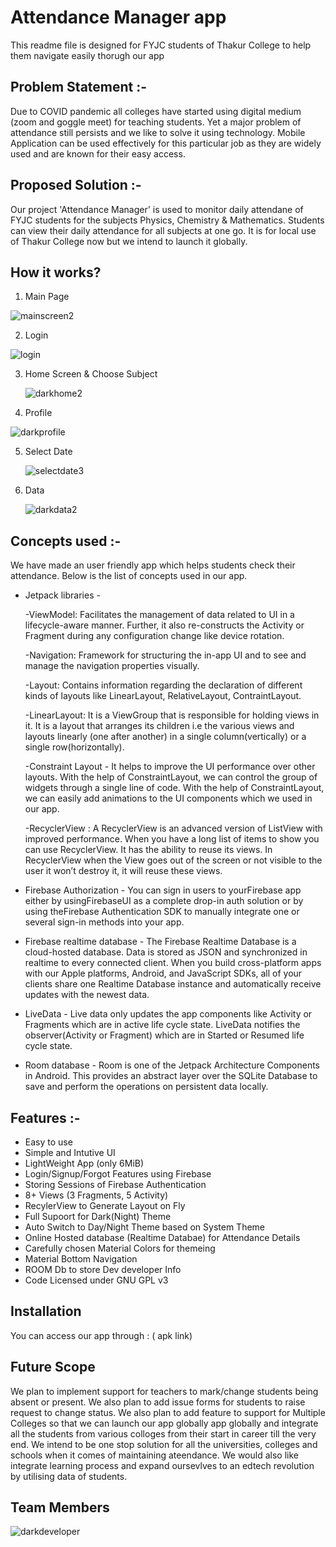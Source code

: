 # Attendance Manager app

This readme file is designed for FYJC students of Thakur College to
help them navigate easily thorugh our app

## Problem Statement :-

Due to COVID pandemic all colleges have started using digital
medium (zoom and goggle meet) for teaching students. Yet a
major problem of attendance still persists and we like to solve
it using technology. Mobile Application can be used effectively
for this particular job as they are widely used and are known
for their easy access.

## Proposed Solution :-

Our project 'Attendance Manager' is used to monitor daily
attendane of FYJC students for the subjects Physics, Chemistry
& Mathematics. Students can view their daily attendance for all
subjects at one go. It is for local use of Thakur College now but
we intend to launch it globally.

## How it works?

1. Main Page

  ![mainscreen2](https://user-images.githubusercontent.com/96176706/148526075-2c59266b-5449-4948-b09f-e40987e0ed1a.jpeg)

2. Login

![login](https://user-images.githubusercontent.com/96176706/148374251-09b73903-19b7-48f9-94f4-11c5761f28e8.jpeg)

3. Home Screen & Choose Subject

   ![darkhome2](https://user-images.githubusercontent.com/96176706/148528643-42fdd6d2-7a13-4cce-a64b-b8a4edd35a1f.jpeg)


4. Profile

  ![darkprofile](https://user-images.githubusercontent.com/96176706/148529419-4efb4e39-deb9-4e4b-8e57-e402ae20e02b.jpeg)

5. Select Date

   ![selectdate3](https://user-images.githubusercontent.com/96176706/148519539-2c30ecb7-c361-4ab4-ac49-9eea8061ef40.jpeg)

6. Data
 
   ![darkdata2](https://user-images.githubusercontent.com/96176706/148528775-f90da52a-d127-417c-87e4-88d815408d9a.jpeg)


## Concepts used :-

We have made an user friendly app which helps students check their attendance. Below is the list 
of concepts used in our app. 

* Jetpack libraries -

  -ViewModel: Facilitates the management of data related to UI in a lifecycle-aware manner. Further,
  it also re-constructs the Activity or Fragment during any configuration change like device rotation.

  -Navigation: Framework for structuring the in-app UI and to see and manage the navigation
  properties visually.

  -Layout: Contains information regarding the declaration of different kinds of layouts like
  LinearLayout, RelativeLayout, ContraintLayout.

  -LinearLayout: It is a ViewGroup that is responsible for holding views in it. It is a layout that
  arranges its children i.e the various views and layouts linearly (one after another) in a single
  column(vertically) or a single row(horizontally).

  -Constraint Layout -  It helps to improve the UI performance over other layouts. With the help of 
  ConstraintLayout, we can control the group of widgets through a single line of code. With the
  help of ConstraintLayout, we can easily add animations to the UI components which we used in our app.

  -RecyclerView :  A RecyclerView is an advanced version of ListView with improved performance. When
  you have a long list of items to show you can use RecyclerView. It has the ability to reuse its
  views. In RecyclerView when the View goes out of the screen or not visible to the user it won’t
  destroy it, it will reuse these views.
  
* Firebase Authorization - You can sign in users to yourFirebase app either by usingFirebaseUI as a 
    complete drop-in auth solution or by using theFirebase Authentication SDK to manually integrate 
    one or several sign-in methods into your app.
  
* Firebase realtime database - The Firebase Realtime Database is a cloud-hosted database. Data is
  stored as JSON and synchronized in realtime to every connected client. When you build 
  cross-platform apps with our Apple platforms, Android, and JavaScript SDKs, all of your clients 
  share one Realtime Database instance and automatically receive updates with the newest data.
  
* LiveData -  Live data only updates the app components like Activity or Fragments which are
  in active life cycle state. LiveData notifies the observer(Activity or Fragment) which are in 
  Started or Resumed life cycle state.
  
* Room database - Room is one of the Jetpack Architecture Components in Android. This provides an
  abstract layer over the SQLite Database to save and perform the operations on persistent data 
  locally.
  
## Features :-

- Easy to use
- Simple and Intutive UI
- LightWeight App (only 6MiB)
- Login/Signup/Forgot Features using Firebase
- Storing Sessions of Firebase Authentication
- 8+ Views (3 Fragments, 5 Activity)
- RecylerView to Generate Layout on Fly
- Full Supoort for Dark(Night) Theme
- Auto Switch to Day/Night Theme based on System Theme
- Online Hosted database (Realtime Databae) for Attendance Details
- Carefully chosen Material Colors for themeing
- Material Bottom Navigation
- ROOM Db to store Dev developer Info
- Code Licensed under GNU GPL v3

## Installation

You can access our app through : ( apk link)

## Future Scope

We plan to implement support for teachers to mark/change students being absent or present.
We also plan to add issue forms for students to raise request to change status.
We also plan to add feature to support for Multiple Colleges so that we can launch our app
globally app globally and integrate all the students from various colloges from 
their start in career till the very end. We intend to be one stop solution for all the universities,
colleges and schools when it comes of maintaining ateendance. We would also like integrate 
learning process and expand oursevlves to an edtech revolution by utilising data of students.
    
## Team Members

  ![darkdeveloper](https://user-images.githubusercontent.com/96176706/148529032-069bf3a7-07bd-4971-93f0-c6b70b147330.jpeg)

